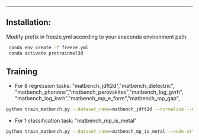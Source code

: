 ***
## Installation:
Modify prefix in freeze.yml according to your anaconda environment path.
```bash
 conda env create -f freeze.yml
 conda activate pretrainmol3d
 ```

 ## Training
 * For 8 regression tasks: "matbench_jdft2d","matbench_dielectric", "matbench_phonons","matbench_perovskites","matbench_log_gvrh",
 "matbench_log_kvrh","matbench_mp_e_form","matbench_mp_gap",
 ```bash
python train_matbench.py --dataset_name=matbench_jdft2d --normalize --node-attn --use-bn
 ```
 * For 1 classification task: "matbench_mp_is_metal"
  ```bash
python train_matbench.py --dataset_name=matbench_mp_is_metal --node-attn --use-bn
 ```
 <!-- ## Finetuning
```shell
bash run_finetune.sh --num-layers 12 --batch-size 128 \
        --dropout 0.3 --dataset ogbg-molpcba \
        --pooler-dropout 0.1 --epochs 50 --seed 42 \
        -m /yourpretrainedmodel \
        --lr 0.0005 --weight-decay 0.01 --grad-norm 1 --prefix molpcba
``` -->
